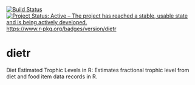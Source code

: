 [![Build Status](https://travis-ci.com/sborstein/dietr.svg?token=VqqcU32f4yC66LByiKop&branch=master)](https://travis-ci.com/sborstein/dietr) [![Project Status: Active – The project has reached a stable, usable state and is being actively developed.](https://www.repostatus.org/badges/latest/active.svg)](https://www.repostatus.org/#active)https://www.r-pkg.org/badges/version/dietr



# dietr
Diet Estimated Trophic Levels in R: Estimates fractional trophic level from diet and food item data records in R.
